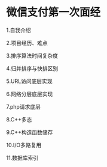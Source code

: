 # 微信支付第一次面经
1.自我介绍

2.项目经历、难点

3.排序算法时间复杂度

4.归并排序与快排区别

5.URL访问底层实现

6.网络分层底层实现

7.php请求底层

8.C++多态

9.C++构造函数储存

10.I/O多路复用

11.数据库索引
